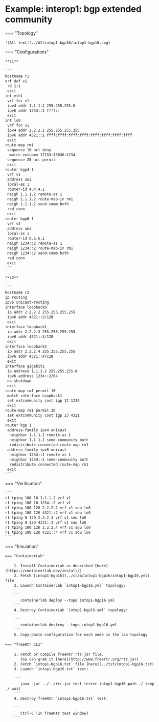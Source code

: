 # Example: interop1: bgp extended community

=== "Topology"

    ![Alt text](../d2/intop1-bgp16/intop1-bgp16.svg)

=== "Configurations"

    **r1**

    ```
    hostname r1
    vrf def v1
     rd 1:1
     exit
    int eth1
     vrf for v1
     ipv4 addr 1.1.1.1 255.255.255.0
     ipv6 addr 1234::1 ffff::
     exit
    int lo0
     vrf for v1
     ipv4 addr 2.2.2.1 255.255.255.255
     ipv6 addr 4321::1 ffff:ffff:ffff:ffff:ffff:ffff:ffff:ffff
     exit
    route-map rm1
     sequence 10 act deny
      match extcomm 17153:33036:1234
     sequence 20 act permit
     exit
    router bgp4 1
     vrf v1
     address uni
     local-as 1
     router-id 4.4.4.1
     neigh 1.1.1.2 remote-as 1
     neigh 1.1.1.2 route-map-in rm1
     neigh 1.1.1.2 send-comm both
     red conn
     exit
    router bgp6 1
     vrf v1
     address uni
     local-as 1
     router-id 6.6.6.1
     neigh 1234::2 remote-as 1
     neigh 1234::2 route-map-in rm1
     neigh 1234::2 send-comm both
     red conn
     exit
    ```

    **r2**

    ```
    hostname r2
    ip routing
    ipv6 unicast-routing
    interface loopback0
     ip addr 2.2.2.2 255.255.255.255
     ipv6 addr 4321::2/128
     exit
    interface loopback1
     ip addr 2.2.2.3 255.255.255.255
     ipv6 addr 4321::3/128
     exit
    interface loopback2
     ip addr 2.2.2.4 255.255.255.255
     ipv6 addr 4321::4/128
     exit
    interface gigabit1
     ip address 1.1.1.2 255.255.255.0
     ipv6 address 1234::2/64
     no shutdown
     exit
    route-map rm1 permit 10
     match interface Loopback1
     set extcommunity cost igp 12 1234
     exit
    route-map rm1 permit 20
     set extcommunity cost igp 23 4321
     exit
    router bgp 1
     address-family ipv4 unicast
      neighbor 1.1.1.1 remote-as 1
      neighbor 1.1.1.1 send-community both
      redistribute connected route-map rm1
     address-family ipv6 unicast
      neighbor 1234::1 remote-as 1
      neighbor 1234::1 send-community both
      redistribute connected route-map rm1
     exit
    ```

=== "Verification"

    ```
    r1 tping 100 10 1.1.1.2 vrf v1
    r1 tping 100 10 1234::2 vrf v1
    r1 tping 100 120 2.2.2.2 vrf v1 sou lo0
    r1 tping 100 120 4321::2 vrf v1 sou lo0
    r1 tping 0 120 2.2.2.3 vrf v1 sou lo0
    r1 tping 0 120 4321::3 vrf v1 sou lo0
    r1 tping 100 120 2.2.2.4 vrf v1 sou lo0
    r1 tping 100 120 4321::4 vrf v1 sou lo0
    ```

=== "Emulation"

    === "ContainerLab"

        1. Install ContainerLab as described [here](https://containerlab.dev/install/)  
        2. Fetch [intop1-bgp16](../clab/intop1-bgp16/intop1-bgp16.yml) file  
        3. Launch ContainerLab `intop1-bgp16.yml` topology:  

        ```
           containerlab deploy --topo intop1-bgp16.yml  
        ```
        4. Destroy ContainerLab `intop1-bgp16.yml` topology:  

        ```
           containerlab destroy --topo intop1-bgp16.yml  
        ```
        5. Copy-paste configuration for each node in the lab topology

    === "freeRtr CLI"

        1. Fetch or compile freeRtr rtr.jar file.  
           You can grab it [here](http://www.freertr.org/rtr.jar)  
        2. Fetch `intop1-bgp16.tst` file [here](../tst/intop1-bgp16.tst)  
        3. Launch `intop1-bgp16.tst` test:  

        ```
           java -jar ../../rtr.jar test tester intop1-bgp16 path ./ temp ./ wait
        ```
        4. Destroy freeRtr `intop1-bgp16.tst` test:  

        ```
           Ctrl-C (In freeRtr test window)
        ```

